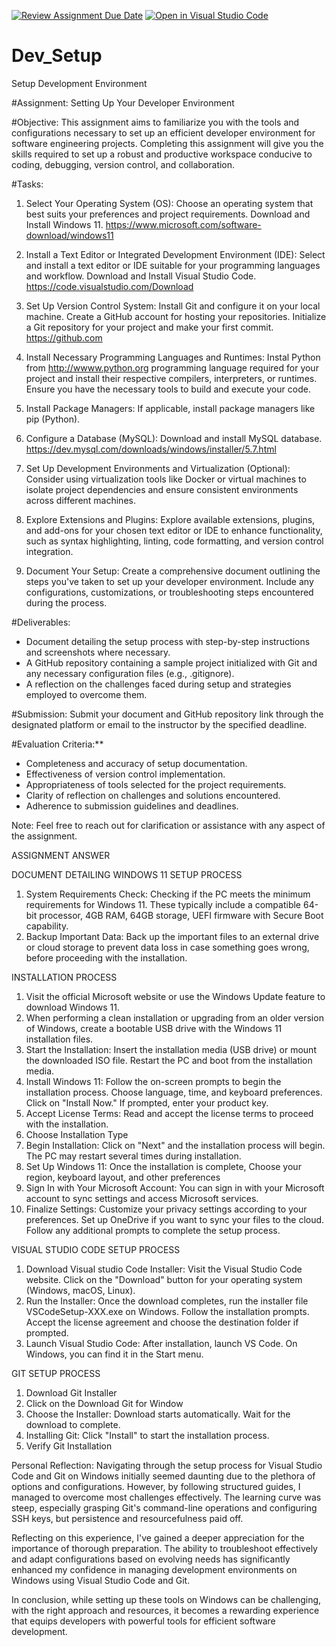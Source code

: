 [![Review Assignment Due Date](https://classroom.github.com/assets/deadline-readme-button-22041afd0340ce965d47ae6ef1cefeee28c7c493a6346c4f15d667ab976d596c.svg)](https://classroom.github.com/a/vbnbTt5m)
[![Open in Visual Studio Code](https://classroom.github.com/assets/open-in-vscode-2e0aaae1b6195c2367325f4f02e2d04e9abb55f0b24a779b69b11b9e10269abc.svg)](https://classroom.github.com/online_ide?assignment_repo_id=15297479&assignment_repo_type=AssignmentRepo)
# Dev_Setup
Setup Development Environment

#Assignment: Setting Up Your Developer Environment

#Objective:
This assignment aims to familiarize you with the tools and configurations necessary to set up an efficient developer environment for software engineering projects. Completing this assignment will give you the skills required to set up a robust and productive workspace conducive to coding, debugging, version control, and collaboration.

#Tasks:

1. Select Your Operating System (OS):
   Choose an operating system that best suits your preferences and project requirements. Download and Install Windows 11. https://www.microsoft.com/software-download/windows11

2. Install a Text Editor or Integrated Development Environment (IDE):
   Select and install a text editor or IDE suitable for your programming languages and workflow. Download and Install Visual Studio Code. https://code.visualstudio.com/Download
3. Set Up Version Control System:
   Install Git and configure it on your local machine. Create a GitHub account for hosting your repositories. Initialize a Git repository for your project and make your first commit. https://github.com

4. Install Necessary Programming Languages and Runtimes:
  Instal Python from http://wwww.python.org programming language required for your project and install their respective compilers, interpreters, or runtimes. Ensure you have the necessary tools to build and execute your code.

5. Install Package Managers:
   If applicable, install package managers like pip (Python).

6. Configure a Database (MySQL):
   Download and install MySQL database. https://dev.mysql.com/downloads/windows/installer/5.7.html

7. Set Up Development Environments and Virtualization (Optional):
   Consider using virtualization tools like Docker or virtual machines to isolate project dependencies and ensure consistent environments across different machines.

8. Explore Extensions and Plugins:
   Explore available extensions, plugins, and add-ons for your chosen text editor or IDE to enhance functionality, such as syntax highlighting, linting, code formatting, and version control integration.

9. Document Your Setup:
    Create a comprehensive document outlining the steps you've taken to set up your developer environment. Include any configurations, customizations, or troubleshooting steps encountered during the process. 

#Deliverables:
- Document detailing the setup process with step-by-step instructions and screenshots where necessary.
- A GitHub repository containing a sample project initialized with Git and any necessary configuration files (e.g., .gitignore).
- A reflection on the challenges faced during setup and strategies employed to overcome them.

#Submission:
Submit your document and GitHub repository link through the designated platform or email to the instructor by the specified deadline.

#Evaluation Criteria:**
- Completeness and accuracy of setup documentation.
- Effectiveness of version control implementation.
- Appropriateness of tools selected for the project requirements.
- Clarity of reflection on challenges and solutions encountered.
- Adherence to submission guidelines and deadlines.

Note: Feel free to reach out for clarification or assistance with any aspect of the assignment.

ASSIGNMENT ANSWER

DOCUMENT DETAILING
WINDOWS 11 SETUP PROCESS

1. System Requirements Check: Checking if the PC meets the minimum requirements for Windows 11. These typically include a compatible 64-bit processor, 4GB RAM, 64GB storage, UEFI firmware with Secure Boot capability.
2. Backup Important Data: Back up the important files to an external drive or cloud storage to prevent data loss in case something goes wrong, before proceeding with the installation.

INSTALLATION PROCESS
1. Visit the official Microsoft website or use the Windows Update feature to download Windows 11.
2. When performing a clean installation or upgrading from an older version of Windows, create a bootable USB drive with the Windows 11 installation files. 
3. Start the Installation:
Insert the installation media (USB drive) or mount the downloaded ISO file.
Restart the PC and boot from the installation media. 
4. Install Windows 11:
Follow the on-screen prompts to begin the installation process.
Choose language, time, and keyboard preferences.
Click on "Install Now."
If prompted, enter your product key.
5. Accept License Terms:
Read and accept the license terms to proceed with the installation.
6. Choose Installation Type
7. Begin Installation:
Click on "Next" and the installation process will begin.
The PC may restart several times during installation.
8. Set Up Windows 11:
Once the installation is complete, 
Choose your region, keyboard layout, and other preferences
9. Sign In with Your Microsoft Account:
You can sign in with your Microsoft account to sync settings and access Microsoft services.
10. Finalize Settings:
Customize your privacy settings according to your preferences.
Set up OneDrive if you want to sync your files to the cloud.
Follow any additional prompts to complete the setup process.


VISUAL STUDIO CODE SETUP PROCESS

1. Download Visual studio Code Installer:
Visit the Visual Studio Code website.
Click on the "Download" button for your operating system (Windows, macOS, Linux).
2. Run the Installer:
Once the download completes, run the installer file VSCodeSetup-XXX.exe on Windows.
Follow the installation prompts. Accept the license agreement and choose the destination folder if prompted.
3. Launch Visual Studio Code:
After installation, launch VS Code. On Windows, you can find it in the Start menu.



GIT SETUP PROCESS

1.  Download Git Installer
2. Click on the Download Git for Window
3. Choose the Installer:
Download starts automatically. Wait for the download to complete.
4. Installing Git:
Click "Install" to start the installation process.
 5. Verify Git Installation
 



Personal Reflection:
Navigating through the setup process for Visual Studio Code and Git on Windows initially seemed daunting due to the plethora of options and configurations. However, by following structured guides, I managed to overcome most challenges effectively. The learning curve was steep, especially grasping Git's command-line operations and configuring SSH keys, but persistence and resourcefulness paid off.

Reflecting on this experience, I've gained a deeper appreciation for the importance of thorough preparation. The ability to troubleshoot effectively and adapt configurations based on evolving needs has significantly enhanced my confidence in managing development environments on Windows using Visual Studio Code and Git.

In conclusion, while setting up these tools on Windows can be challenging, with the right approach and resources, it becomes a rewarding experience that equips developers with powerful tools for efficient software development.
